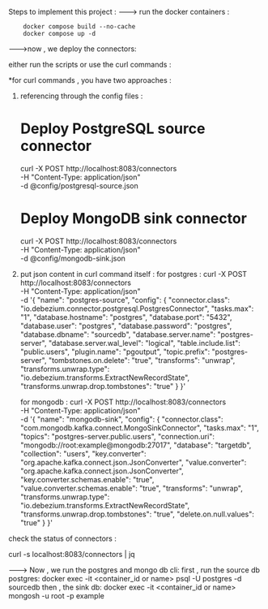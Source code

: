 Steps to implement this project :
---> run the docker containers :

        docker compose build --no-cache
        docker compose up -d

--->now , we deploy the connectors:

either run the scripts or use the curl commands :

*for curl commands , you have two approaches :

1. referencing through the config files :
   # Deploy PostgreSQL source connector
   curl -X POST http://localhost:8083/connectors \
   -H "Content-Type: application/json" \
   -d @config/postgresql-source.json

    # Deploy MongoDB sink connector
    curl -X POST http://localhost:8083/connectors \
    -H "Content-Type: application/json" \
    -d @config/mongodb-sink.json

2. put json content in curl command itself :
    for postgres :
curl -X POST http://localhost:8083/connectors \
   -H "Content-Type: application/json" \
   -d '{
   "name": "postgres-source",
   "config": {
   "connector.class": "io.debezium.connector.postgresql.PostgresConnector",
   "tasks.max": "1",
   "database.hostname": "postgres",
   "database.port": "5432",
   "database.user": "postgres",
   "database.password": "postgres",
   "database.dbname": "sourcedb",
   "database.server.name": "postgres-server",
   "database.server.wal_level": "logical",
   "table.include.list": "public.users",
   "plugin.name": "pgoutput",
   "topic.prefix": "postgres-server",
   "tombstones.on.delete": "true",
   "transforms": "unwrap",
   "transforms.unwrap.type": "io.debezium.transforms.ExtractNewRecordState",
   "transforms.unwrap.drop.tombstones": "true"
   }
   }'

    for mongodb :
   curl -X POST http://localhost:8083/connectors \
   -H "Content-Type: application/json" \
   -d '{
   "name": "mongodb-sink",
   "config": {
   "connector.class": "com.mongodb.kafka.connect.MongoSinkConnector",
   "tasks.max": "1",
   "topics": "postgres-server.public.users",
   "connection.uri": "mongodb://root:example@mongodb:27017",
   "database": "targetdb",
   "collection": "users",
   "key.converter": "org.apache.kafka.connect.json.JsonConverter",
   "value.converter": "org.apache.kafka.connect.json.JsonConverter",
   "key.converter.schemas.enable": "true",
   "value.converter.schemas.enable": "true",
   "transforms": "unwrap",
   "transforms.unwrap.type": "io.debezium.transforms.ExtractNewRecordState",
   "transforms.unwrap.drop.tombstones": "true",
   "delete.on.null.values": "true"
   }
   }'

check the status of connectors : 

curl -s localhost:8083/connectors | jq


---> Now , we run the postgres and mongo db cli:
    first , run the source db postgres:
        docker exec -it <container_id or name> psql -U postgres -d sourcedb
    then , the sink db:
        docker exec -it <container_id or name> mongosh -u root -p example